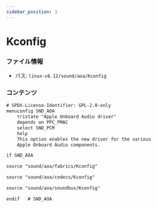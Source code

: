 ```yaml
---
sidebar_position: 3
---
```

# Kconfig

### ファイル情報

- パス: `linux-v6.12/sound/aoa/Kconfig`

### コンテンツ

```txt
# SPDX-License-Identifier: GPL-2.0-only
menuconfig SND_AOA
	tristate "Apple Onboard Audio driver"
	depends on PPC_PMAC
	select SND_PCM
	help
	This option enables the new driver for the various
	Apple Onboard Audio components.

if SND_AOA

source "sound/aoa/fabrics/Kconfig"

source "sound/aoa/codecs/Kconfig"

source "sound/aoa/soundbus/Kconfig"

endif	# SND_AOA

```
